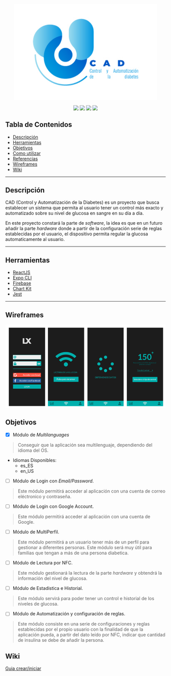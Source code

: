 <p align="center">
  <img src="https://github.com/LexFTW/CAD/blob/master/images/CAD_Logo.jpg" width="450">
</p>

<p align="center">
  <img src="https://img.shields.io/badge/npm-6.4.1-blue" />
  <img src="https://img.shields.io/badge/react_native-0.61.4-green" />
  <img src="https://img.shields.io/badge/react_native_cli-2.0.1-green" />
  <a href="#" alt="GitHub Followers">
    <img src="https://img.shields.io/github/followers/LexFTW?style=social" />
  </a>
</p>

## Tabla de Contenidos

- [Descripción](#descripción)
- [Herramientas](#herramientas)
- [Objetivos](#objetivos)
- [Como utilizar](#how-to-use)
- [Referencias](#references)
- [Wireframes](#references)
- [Wiki](#wiki)

---

## Descripción
CAD (Control y Automatización de la Diabetes) es un proyecto que busca establecer un sistema que permita al usuario tener un control más exacto y automatizado sobre su nivel de glucosa en sangre en su día a día.

En este proyecto constará la parte de *software*, la idea es que en un futuro añadir la parte *hardware* donde a partir de la configuración serie de reglas establecidas por el usuario, el dispositivo permita regular la glucosa automaticamente al usuario.

---

## Herramientas

- <a href="https://reactjs.org/" target="_blank">ReactJS</a>
- <a href="https://expo.io/" target="_blank">Expo CLI</a>
- <a href="https://firebase.google.com/" target="_blank">Firebase</a>
- <a href="https://www.npmjs.com/package/react-native-chart-kit" target="_blank">Chart Kit</a>
- <a href="https://jestjs.io/" target="_blank">Jest</a>

---
## Wireframes
<p align="center">
  <img src="https://github.com/LexFTW/CAD/blob/master/images/Wireframe.png" />
</p>

## Objetivos
- [x] Módulo de *Multilanguages*
> Conseguir que la aplicación sea multilenguaje, dependiendo del idioma del OS.
- Idiomas Disponibles:
  - es_ES
  - en_US

- [ ] Módulo de Login con *Email/Password*.
> Este módulo permitirá acceder al aplicación con una cuenta de correo eléctronico y contraseña.

- [ ] Módulo de Login con Google Account.
> Este módulo permitirá acceder al aplicación con una cuenta de Google.

- [ ] Módulo de MultiPerfil.
> Este módulo permitirá a un usuario tener más de un perfil para gestionar a diferentes personas. Este módulo será muy útil para familias que tengan a más de una persona diabetica.

- [ ] Módulo de Lectura por NFC.
> Este módulo gestionará la lectura de la parte *hardware* y obtendrá la información del nivel de glucosa.

- [ ] Módulo de Estadistica e Historial.
> Este módulo servirá para poder tener un control e historial de los niveles de glucosa.

- [ ] Módulo de Automatización y configuración de reglas.
> Este módulo consiste en una serie de configuraciones y reglas establecidas por el propio usuario con la finalidad de que la aplicación pueda, a partir del dato leído por NFC, indicar que cantidad de insulina se debe de añadir la persona.

## Wiki
<a href='https://github.com/LexFTW/CAD/blob/master/Guia%20para%20crear-iniciar%20proyecto%20React%20Nativo.txt'>Guia crear/iniciar</a>
